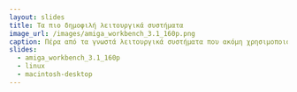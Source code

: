 ```yaml
---
layout: slides
title: Τα πιο δημοφιλή λειτουργικά συστήματα
image_url: /images/amiga_workbench_3.1_160p.png
caption: Πέρα από τα γνωστά λειτουργικά συστήματα που ακόμη χρησιμοποιούμε μέχρι σήμερα, υπάρχουν και ορισμένα που χάθηλα στο πέρας του χρόνου αλλά αφήσαν εποχή όπως το AmigaOS.
slides:
  - amiga_workbench_3.1_160p
  - linux
  - macintosh-desktop
---
```

